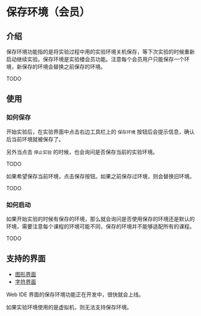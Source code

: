 # 保存环境（会员）

## 介绍

保存环境功能指的是将实验过程中用的实验环境关机保存，等下次实验的时候重新启动继续实验。保存环境是实验楼会员功能。注意每个会员用户只能保存一个环境，新保存的环境会替换之前保存的环境。

TODO

## 使用

### 如何保存

开始实验后，在实验界面中点击右边工具栏上的 `保存环境` 按钮后会提示信息，确认后当前环境就被保存了。

另外当点击 `停止实验` 的时候，也会询问是否保存当前的实验环境。

TODO

如果希望保存当前环境，点击保存按钮。如果之前保存过环境，则会替换旧环境。

TODO

### 如何启动

如果开始实验的时候有保存的环境，那么就会询问是否使用保存的环境还是默认的环境，需要注意每个课程的环境可能不同，保存的环境并不能够适配所有的课程。

TODO


## 支持的界面

* [图形界面](../feature/desktop.md)
* [字符界面](../feature/terminal.md)

Web IDE 界面的保存环境功能正在开发中，很快就会上线。

如果实验环境使用的是虚拟机，则无法支持保存环境。